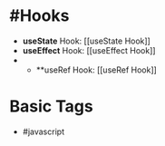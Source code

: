 # #Hooks 
- **useState** Hook: [[useState Hook]]
- **useEffect** Hook: [[useEffect Hook]]
- - **useRef Hook: [[useRef Hook]]

# Basic Tags
- #javascript
